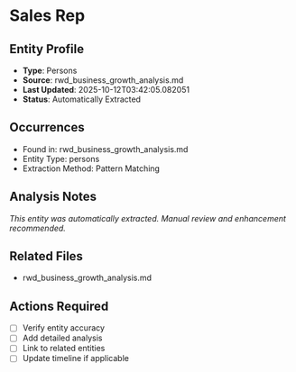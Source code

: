# Sales Rep

## Entity Profile
- **Type**: Persons
- **Source**: rwd_business_growth_analysis.md
- **Last Updated**: 2025-10-12T03:42:05.082051
- **Status**: Automatically Extracted

## Occurrences
- Found in: rwd_business_growth_analysis.md
- Entity Type: persons
- Extraction Method: Pattern Matching

## Analysis Notes
*This entity was automatically extracted. Manual review and enhancement recommended.*

## Related Files
- rwd_business_growth_analysis.md

## Actions Required
- [ ] Verify entity accuracy
- [ ] Add detailed analysis
- [ ] Link to related entities
- [ ] Update timeline if applicable
